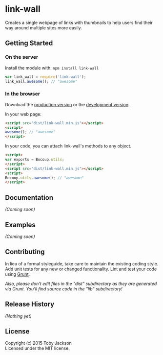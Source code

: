 # link-wall

Creates a single webpage of links with thumbnails to help users find their way around multiple sites more easily.

## Getting Started
### On the server
Install the module with: `npm install link-wall`

```javascript
var link_wall = require('link-wall');
link_wall.awesome(); // "awesome"
```

### In the browser
Download the [production version][min] or the [development version][max].

[min]: https://raw.github.com/warmfusion/link-wall/master/dist/link-wall.min.js
[max]: https://raw.github.com/warmfusion/link-wall/master/dist/link-wall.js

In your web page:

```html
<script src="dist/link-wall.min.js"></script>
<script>
awesome(); // "awesome"
</script>
```

In your code, you can attach link-wall's methods to any object.

```html
<script>
var exports = Bocoup.utils;
</script>
<script src="dist/link-wall.min.js"></script>
<script>
Bocoup.utils.awesome(); // "awesome"
</script>
```

## Documentation
_(Coming soon)_

## Examples
_(Coming soon)_

## Contributing
In lieu of a formal styleguide, take care to maintain the existing coding style. Add unit tests for any new or changed functionality. Lint and test your code using [Grunt](http://gruntjs.com/).

_Also, please don't edit files in the "dist" subdirectory as they are generated via Grunt. You'll find source code in the "lib" subdirectory!_

## Release History
_(Nothing yet)_

## License
Copyright (c) 2015 Toby Jackson  
Licensed under the MIT license.

